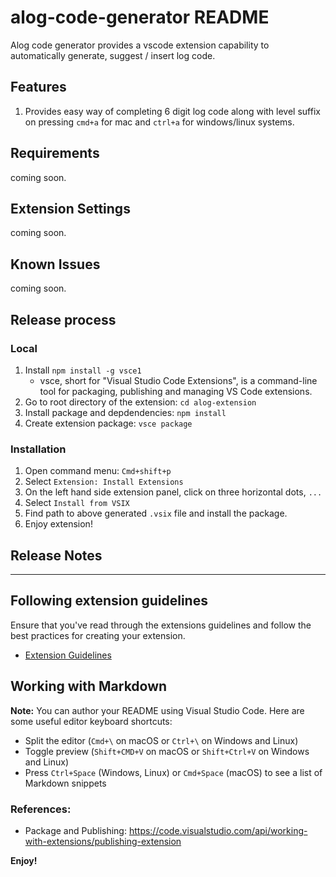 # alog-code-generator README

Alog code generator provides a vscode extension capability to automatically generate, suggest / insert log code.

## Features

1. Provides easy way of completing 6 digit log code along with level suffix on pressing `cmd+a` for mac and `ctrl+a` for windows/linux systems.

## Requirements

coming soon.

## Extension Settings

coming soon.

## Known Issues

coming soon.

## Release process

### Local
1. Install `npm install -g vsce1`
    - vsce, short for "Visual Studio Code Extensions", is a command-line tool for packaging, publishing and managing VS Code extensions.
2. Go to root directory of the extension: `cd alog-extension`
3. Install package and depdendencies: `npm install`
4. Create extension package: `vsce package`

### Installation
1. Open command menu: `Cmd+shift+p`
2. Select `Extension: Install Extensions`
3. On the left hand side extension panel, click on three horizontal dots, `...`
4. Select `Install from VSIX`
5. Find path to above generated `.vsix` file and install the package.
6. Enjoy extension!

## Release Notes


-----------------------------------------------------------------------------------------------------------
## Following extension guidelines

Ensure that you've read through the extensions guidelines and follow the best practices for creating your extension.

* [Extension Guidelines](https://code.visualstudio.com/api/references/extension-guidelines)

## Working with Markdown

**Note:** You can author your README using Visual Studio Code.  Here are some useful editor keyboard shortcuts:

* Split the editor (`Cmd+\` on macOS or `Ctrl+\` on Windows and Linux)
* Toggle preview (`Shift+CMD+V` on macOS or `Shift+Ctrl+V` on Windows and Linux)
* Press `Ctrl+Space` (Windows, Linux) or `Cmd+Space` (macOS) to see a list of Markdown snippets

### References:
- Package and Publishing: https://code.visualstudio.com/api/working-with-extensions/publishing-extension


**Enjoy!**
